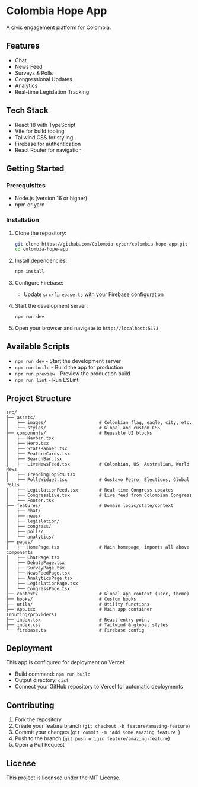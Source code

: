 # Colombia Hope App

A civic engagement platform for Colombia.

## Features

- Chat
- News Feed
- Surveys & Polls
- Congressional Updates
- Analytics
- Real-time Legislation Tracking

## Tech Stack

- React 18 with TypeScript
- Vite for build tooling
- Tailwind CSS for styling
- Firebase for authentication
- React Router for navigation

## Getting Started

### Prerequisites

- Node.js (version 16 or higher)
- npm or yarn

### Installation

1. Clone the repository:
   ```bash
   git clone https://github.com/Colombia-cyber/colombia-hope-app.git
   cd colombia-hope-app
   ```

2. Install dependencies:
   ```bash
   npm install
   ```

3. Configure Firebase:
   - Update `src/firebase.ts` with your Firebase configuration

4. Start the development server:
   ```bash
   npm run dev
   ```

5. Open your browser and navigate to `http://localhost:5173`

## Available Scripts

- `npm run dev` - Start the development server
- `npm run build` - Build the app for production
- `npm run preview` - Preview the production build
- `npm run lint` - Run ESLint

## Project Structure

```
src/
├── assets/
│   ├── images/                    # Colombian flag, eagle, city, etc.
│   └── styles/                    # Global and custom CSS
├── components/                    # Reusable UI blocks
│   ├── Navbar.tsx
│   ├── Hero.tsx
│   ├── StatsBanner.tsx
│   ├── FeatureCards.tsx
│   ├── SearchBar.tsx
│   ├── LiveNewsFeed.tsx           # Colombian, US, Australian, World News
│   ├── TrendingTopics.tsx
│   ├── PollsWidget.tsx            # Gustavo Petro, Elections, Global Polls
│   ├── LegislationFeed.tsx        # Real-time Congress updates
│   ├── CongressLive.tsx           # Live feed from Colombian Congress
│   └── Footer.tsx
├── features/                      # Domain logic/state/context
│   ├── chat/
│   ├── news/
│   ├── legislation/
│   ├── congress/
│   ├── polls/
│   └── analytics/
├── pages/
│   ├── HomePage.tsx               # Main homepage, imports all above components
│   ├── ChatPage.tsx
│   ├── DebatePage.tsx
│   ├── SurveyPage.tsx
│   ├── NewsFeedPage.tsx
│   ├── AnalyticsPage.tsx
│   ├── LegislationPage.tsx
│   └── CongressPage.tsx
├── context/                       # Global app context (user, theme)
├── hooks/                         # Custom hooks
├── utils/                         # Utility functions
├── App.tsx                        # Main app container (routing/providers)
├── index.tsx                      # React entry point
├── index.css                      # Tailwind & global styles
└── firebase.ts                    # Firebase config
```

## Deployment

This app is configured for deployment on Vercel:

- Build command: `npm run build`
- Output directory: `dist`
- Connect your GitHub repository to Vercel for automatic deployments

## Contributing

1. Fork the repository
2. Create your feature branch (`git checkout -b feature/amazing-feature`)
3. Commit your changes (`git commit -m 'Add some amazing feature'`)
4. Push to the branch (`git push origin feature/amazing-feature`)
5. Open a Pull Request

## License

This project is licensed under the MIT License.
